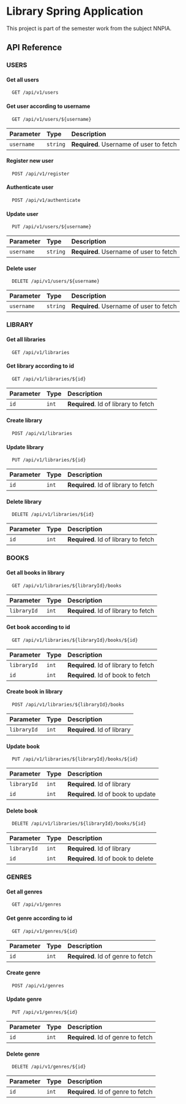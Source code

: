 # Library Spring Application

This project is part of the semester work from the subject NNPIA.

## API Reference

### USERS

#### Get all users

```http
  GET /api/v1/users
```

#### Get user according to username

```http
  GET /api/v1/users/${username}
```

| Parameter | Type     | Description                       |
| :-------- | :------- | :-------------------------------- |
| `username`      | `string` | **Required**. Username of user to fetch |

#### Register new user

```http
  POST /api/v1/register
```
#### Authenticate user

```http
  POST /api/v1/authenticate
```
#### Update user

```http
  PUT /api/v1/users/${username}
```
| Parameter | Type     | Description                       |
| :-------- | :------- | :-------------------------------- |
| `username`      | `string` | **Required**. Username of user to fetch |

#### Delete user

```http
  DELETE /api/v1/users/${username}
```
| Parameter | Type     | Description                       |
| :-------- | :------- | :-------------------------------- |
| `username`      | `string` | **Required**. Username of user to fetch |

### LIBRARY

#### Get all libraries
```http
  GET /api/v1/libraries
```

#### Get library according to id

```http
  GET /api/v1/libraries/${id}
```

| Parameter | Type     | Description                       |
| :-------- | :------- | :-------------------------------- |
| `id`      | `int` | **Required**. Id of library to fetch |


#### Create library
```http
  POST /api/v1/libraries
```

#### Update library

```http
  PUT /api/v1/libraries/${id}
```
| Parameter | Type     | Description                       |
| :-------- | :------- | :-------------------------------- |
| `id`      | `int` | **Required**. Id of library to fetch |

#### Delete library

```http
  DELETE /api/v1/libraries/${id}
```
| Parameter | Type     | Description                       |
| :-------- | :------- | :-------------------------------- |
| `id`      | `int` | **Required**. Id of library to fetch |

### BOOKS

#### Get all books in library
```http
  GET /api/v1/libraries/${libraryId}/books
```
| Parameter | Type     | Description                       |
| :-------- | :------- | :-------------------------------- |
| `libraryId` | `int` | **Required**. Id of library to fetch |

#### Get book according to id

```http
  GET /api/v1/libraries/${libraryId}/books/${id}
```

| Parameter | Type     | Description                       |
| :-------- | :------- | :-------------------------------- |
| `libraryId` | `int` | **Required**. Id of library to fetch |
| `id`      | `int` | **Required**. Id of book to fetch |


#### Create book in library
```http
  POST /api/v1/libraries/${libraryId}/books
```
| Parameter | Type     | Description                       |
| :-------- | :------- | :-------------------------------- |
| `libraryId` | `int` | **Required**. Id of library |

#### Update book

```http
  PUT /api/v1/libraries/${libraryId}/books/${id}
```
| Parameter | Type     | Description                       |
| :-------- | :------- | :-------------------------------- |
| `libraryId` | `int` | **Required**. Id of library |
| `id`      | `int` | **Required**. Id of book to update |

#### Delete book

```http
  DELETE /api/v1/libraries/${libraryId}/books/${id}
```
| Parameter | Type     | Description                       |
| :-------- | :------- | :-------------------------------- |
| `libraryId` | `int` | **Required**. Id of library |
| `id`      | `int` | **Required**. Id of book to delete |

### GENRES

#### Get all genres
```http
  GET /api/v1/genres
```

#### Get genre according to id

```http
  GET /api/v1/genres/${id}
```

| Parameter | Type     | Description                       |
| :-------- | :------- | :-------------------------------- |
| `id`      | `int` | **Required**. Id of genre to fetch |


#### Create genre
```http
  POST /api/v1/genres
```

#### Update genre

```http
  PUT /api/v1/genres/${id}
```
| Parameter | Type     | Description                       |
| :-------- | :------- | :-------------------------------- |
| `id`      | `int` | **Required**. Id of genre to fetch |

#### Delete genre

```http
  DELETE /api/v1/genres/${id}
```
| Parameter | Type     | Description                       |
| :-------- | :------- | :-------------------------------- |
| `id`      | `int` | **Required**. Id of genre to fetch |